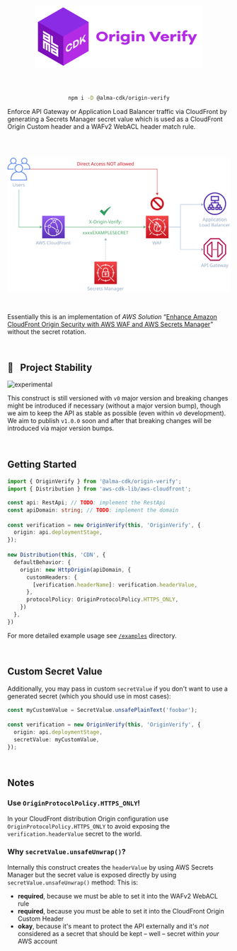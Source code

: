 <div align="center">
	<br/>
	<br/>
  <h1>
	<img height="140" src="assets/alma-cdk-origin-verify.svg" alt="Alma CDK Origin Verify" />
  <br/>
  <br/>
  </h1>

  ```sh
  npm i -D @alma-cdk/origin-verify
  ```

  <div align="left">


  Enforce API Gateway or Application Load Balancer traffic via CloudFront by generating a Secrets Manager secret value which is used as a CloudFront Origin Custom header and a WAFv2 WebACL header match rule.

  </div>
  <br/>
</div>

<br/>

![diagram](assets/diagram.svg)

<br/>

Essentially this is an implementation of _AWS Solution_ “[Enhance Amazon CloudFront Origin Security with AWS WAF and AWS Secrets Manager](https://aws.amazon.com/blogs/security/how-to-enhance-amazon-cloudfront-origin-security-with-aws-waf-and-aws-secrets-manager/)” without the secret rotation.

<br/>

## 🚧 &nbsp; Project Stability

![experimental](https://img.shields.io/badge/stability-experimental-yellow "Stability: Experimental")

This construct is still versioned with `v0` major version and breaking changes might be introduced if necessary (without a major version bump), though we aim to keep the API as stable as possible (even within `v0` development). We aim to publish `v1.0.0` soon and after that breaking changes will be introduced via major version bumps.


<br/>

## Getting Started

```ts
import { OriginVerify } from '@alma-cdk/origin-verify';
import { Distribution } from 'aws-cdk-lib/aws-cloudfront';
```
```ts
const api: RestApi; // TODO: implement the RestApi
const apiDomain: string; // TODO: implement the domain

const verification = new OriginVerify(this, 'OriginVerify', {
  origin: api.deploymentStage,
});

new Distribution(this, 'CDN', {
  defaultBehavior: {
    origin: new HttpOrigin(apiDomain, {
      customHeaders: {
        [verification.headerName]: verification.headerValue,
      },
      protocolPolicy: OriginProtocolPolicy.HTTPS_ONLY,
    })
  },
})
```

For more detailed example usage see [`/examples`](https://github.com/alma-cdk/origin-verify/tree/main/examples/) directory.

<br/>

## Custom Secret Value

Additionally, you may pass in custom `secretValue` if you don't want to use a generated secret (which you should use in most cases):

```ts
const myCustomValue = SecretValue.unsafePlainText('foobar');

const verification = new OriginVerify(this, 'OriginVerify', {
  origin: api.deploymentStage,
  secretValue: myCustomValue,
});
```


<br/>

## Notes

### Use `OriginProtocolPolicy.HTTPS_ONLY`!

In your CloudFront distribution Origin configuration use `OriginProtocolPolicy.HTTPS_ONLY` to avoid exposing the `verification.headerValue` secret to the world.

### Why `secretValue.unsafeUnwrap()`?

Internally this construct creates the `headerValue` by using AWS Secrets Manager but the secret value is exposed directly by using `secretValue.unsafeUnwrap()` method: This is:
- **required**, because we must be able to set it into the WAFv2 WebACL rule
- **required**, because you must be able to set it into the CloudFront Origin Custom Header
- **okay**, because it's meant to protect the API externally and it's _not_ considered as a secret that should be kept – well – secret within _your_ AWS account

